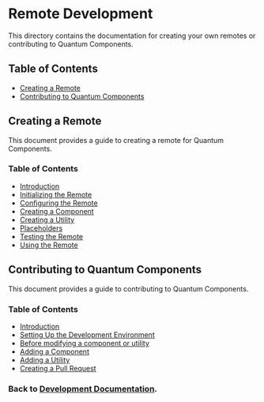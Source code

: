 # Remote Development

This directory contains the documentation for creating your own remotes or contributing to Quantum Components.

## Table of Contents

-   [Creating a Remote](./creating-a-remote.md)
-   [Contributing to Quantum Components](./contributing.md)

## Creating a Remote

This document provides a guide to creating a remote for Quantum Components.

### Table of Contents

-   [Introduction](./creating-a-remote.md#introduction)
-   [Initializing the Remote](./creating-a-remote.md#initializing-the-remote)
-   [Configuring the Remote](./creating-a-remote.md#configuring-the-remote)
-   [Creating a Component](./creating-a-remote.md#creating-a-component)
-   [Creating a Utility](./creating-a-remote.md#creating-a-utility)
-   [Placeholders](./creating-a-remote.md#placeholders)
-   [Testing the Remote](./creating-a-remote.md#testing-the-remote)
-   [Using the Remote](./creating-a-remote.md#using-the-remote)

## Contributing to Quantum Components

This document provides a guide to contributing to Quantum Components.

### Table of Contents

-   [Introduction](./contributing.md#introduction)
-   [Setting Up the Development Environment](./contributing.md#setting-up-the-development-environment)
-   [Before modifying a component or utility](./contributing.md#before-modifying-a-component-or-utility)
-   [Adding a Component](./contributing.md#adding-a-component)
-   [Adding a Utility](./contributing.md#adding-a-utility)
-   [Creating a Pull Request](./contributing.md#creating-a-pull-request)

### Back to [Development Documentation](../README.md).
